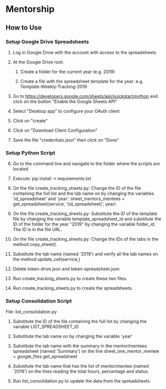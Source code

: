 # Mentorship

## How to Use

### Setup Google Drive Spreadsheets

1. Log in Google Drive with the account with access to the spreadsheets

2. At the Google Drive root: 

   1. Create a folder for the current year (e.g. 2019)

   2. Create a file with the spreadsheet template for the year: e.g. Template-Weekly-Tracking-2019

3. Go to https://developers.google.com/sheets/api/quickstart/python and click on the button "Enable the Google Sheets API" 

4. Select "Desktop app" to configure your OAuth client

5. Click on "create"

6. Click on "Download Client Configuration"

7. Save the file "credentials.json" then click on "Done"

### Setup Python Script

6. Go to the command line and navigate to the folder where the scripts are located

7. Execute: pip install -r requirements.txt 

8. On the file create_tracking_sheets.py: Change the ID of the file containing the full list and the tab name on by changing the variables 'id_spreadsheet' and 'year'. 
sheet_mentors_mentees = get_spreadsheet(service, '(id_spreadsheet)', year)

9. On the file create_tracking_sheets.py: Substitute the ID of the template file by changing the variable template_spreadsheet_id and substitute the ID of the folder for the year "2019" by changing the variable folder_id. The ID is in the file URL.

10. On the file create_tracking_sheets.py: Change the IDs of the tabs in the method copy_sheet().

11. Substitute the tab name (named '2019') and verify all the tab names on the method update_cell(service,)

12. Delete token-drive.json and token-spreadsheet.json

13. Run create_tracking_sheets.py to create these two files.

14. Run create_tracking_sheets.py to create the spreadsheets.

### Setup Consolidation Script

File: list_consolidation.py

1. Substitute the ID of the file containing the full list by changing the variable 
LIST_SPREADSHEET_ID 
 
2. Substitute the tab name on by changing the variable 'year'
 
3. Substitute the tab name with the summary in the mentor/mentees spreadsheet (named 'Summary') on the line sheet_one_mentor_mentee = google_files.get_spreadsheet

4. Substitute the tab name that has the list of mentor/mentee (named '2019') on the lines reading the total hours, percentage and status.

5. Run list_consolidation.py to update the data from the spreadsheets.
